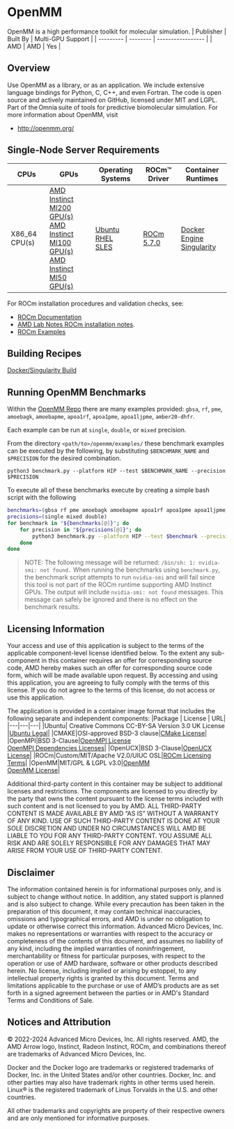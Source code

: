 # OpenMM
OpenMM is a high performance toolkit for molecular simulation.
| Publisher | Built By | Multi-GPU Support |
| --------- | -------- | ----------------- |
| AMD       | AMD      | Yes               |

## Overview
Use OpenMM as a library, or as an application. We include extensive language bindings for Python, C, C++, and even Fortran. The code is open source and actively maintained on GitHub, licensed under MIT and LGPL. Part of the Omnia suite of tools for predictive biomolecular simulation.
For more information about OpenMM, visit
* http://openmm.org/


## Single-Node Server Requirements
| CPUs | GPUs | Operating Systems | ROCm™ Driver | Container Runtimes | 
|---- |---- |----------------- |------------ |------------------ | 
| X86_64 CPU(s) |[AMD Instinct MI200 GPU(s) <br>  AMD Instinct MI100 GPU(s) <br>  AMD Instinct MI50 GPU(s)](https://rocm.docs.amd.com/en/docs-5.7.0/release/gpu_os_support.html#supported-distributions) | [Ubuntu <br> RHEL <br>  SLES ](https://rocm.docs.amd.com/en/docs-5.7.0/release/gpu_os_support.html#supported-distributions) | [ROCm 5.7.0](https://rocm.docs.amd.com/en/docs-5.7.0/) | [Docker Engine](https://docs.docker.com/engine/install/) <br> [Singularity](https://sylabs.io/docs/) |

For ROCm installation procedures and validation checks, see:
* [ROCm Documentation](https://rocm.docs.amd.com)
* [AMD Lab Notes ROCm installation notes](https://github.com/amd/amd-lab-notes/tree/release/rocm-installation).
* [ROCm Examples](https://github.com/amd/rocm-examples)

## Building Recipes
[Docker/Singularity Build](/openmm/docker/)
## Running OpenMM Benchmarks
Within the [OpenMM Repo](https://github.com/openmm/openmm.git) there are many examples provided:
`gbsa`, `rf`, `pme`, `amoebagk`, `amoebapme`, `apoa1rf`, `apoa1pme`, `apoa1ljpme`, `amber20-dhfr`.  

Each example can be run at `single`, `double`, or `mixed` precision. 

From the directory `<path/to>/openmm/examples/` these benchmark examples can be executed by the following, by substituting `$BENCHMARK_NAME` and `$PRECISION` for the desired combination. 
```
python3 benchmark.py --platform HIP --test $BENCHMARK_NAME --precision $PRECISION
```

To execute all of these benchmarks execute by creating a simple bash script with the following
```bash
benchmarks=(gbsa rf pme amoebagk amoebapme apoa1rf apoa1pme apoa1ljpme amber20-dhfr)
precisions=(single mixed double)
for benchmark in "${benchmarks[@]}"; do
    for precision in "${precisions[@]}"; do
        python3 benchmark.py --platform HIP --test $benchmark --precision $precision
    done
done
```

>NOTE: 
> The following message will be returned: `/bin/sh: 1: nvidia-smi: not found.` When running the benchmarks using `benchmark.py`, the benchmark script attempts to run `nvidia-smi` and will fail since this tool is not part of the ROCm runtime supporting AMD Instinct GPUs.  The output will include `nvidia-smi: not found` messages. This message can safely be ignored and there is no effect on the benchmark results.

## Licensing Information
Your access and use of this application is subject to the terms of the applicable component-level license identified below. To the extent any sub-component in this container requires an offer for corresponding source code, AMD hereby makes such an offer for corresponding source code form, which will be made available upon request. By accessing and using this application, you are agreeing to fully comply with the terms of this license. If you do not agree to the terms of this license, do not access or use this application.

The application is provided in a container image format that includes the following separate and independent components:
|Package | License | URL|
|---|---|---|
|Ubuntu| Creative Commons CC-BY-SA Version 3.0 UK License |[Ubuntu Legal](https://ubuntu.com/legal)|
|CMAKE|OSI-approved BSD-3 clause|[CMake License](https://cmake.org/licensing/)|
|OpenMPI|BSD 3-Clause|[OpenMPI License](https://www-lb.open-mpi.org/community/license.php)<br /> [OpenMPI Dependencies Licenses](https://docs.open-mpi.org/en/v5.0.x/license/index.html)|
|OpenUCX|BSD 3-Clause|[OpenUCX License](https://openucx.org/license/)|
|ROCm|Custom/MIT/Apache V2.0/UIUC OSL|[ROCm Licensing Terms](https://rocm.docs.amd.com/en/latest/release/licensing.html)|
|OpenMM|MIT/GPL & LGPL v3.0|[OpenMM](https://openmm.org/)<br />[OpenMM License](https://github.com/openmm/openmm/tree/master/docs-source/licenses)|

Additional third-party content in this container may be subject to additional licenses and restrictions. The components are licensed to you directly by the party that owns the content pursuant to the license terms included with such content and is not licensed to you by AMD. ALL THIRD-PARTY CONTENT IS MADE AVAILABLE BY AMD “AS IS” WITHOUT A WARRANTY OF ANY KIND. USE OF SUCH THIRD-PARTY CONTENT IS DONE AT YOUR SOLE DISCRETION AND UNDER NO CIRCUMSTANCES WILL AMD BE LIABLE TO YOU FOR ANY THIRD-PARTY CONTENT. YOU ASSUME ALL RISK AND ARE SOLELY RESPONSIBLE FOR ANY DAMAGES THAT MAY ARISE FROM YOUR USE OF THIRD-PARTY CONTENT.

## Disclaimer
The information contained herein is for informational purposes only, and is subject to change without notice. In addition, any stated support is planned and is also subject to change. While every precaution has been taken in the preparation of this document, it may contain technical inaccuracies, omissions and typographical errors, and AMD is under no obligation to update or otherwise correct this information. Advanced Micro Devices, Inc. makes no representations or warranties with respect to the accuracy or completeness of the contents of this document, and assumes no liability of any kind, including the implied warranties of noninfringement, merchantability or fitness for particular purposes, with respect to the operation or use of AMD hardware, software or other products described herein. No license, including implied or arising by estoppel, to any intellectual property rights is granted by this document. Terms and limitations applicable to the purchase or use of AMD’s products are as set forth in a signed agreement between the parties or in AMD's Standard Terms and Conditions of Sale.

## Notices and Attribution
© 2022-2024 Advanced Micro Devices, Inc. All rights reserved. AMD, the AMD Arrow logo, Instinct, Radeon Instinct, ROCm, and combinations thereof are trademarks of Advanced Micro Devices, Inc.

Docker and the Docker logo are trademarks or registered trademarks of Docker, Inc. in the United States and/or other countries. Docker, Inc. and other parties may also have trademark rights in other terms used herein. Linux® is the registered trademark of Linus Torvalds in the U.S. and other countries.

All other trademarks and copyrights are property of their respective owners and are only mentioned for informative purposes.
